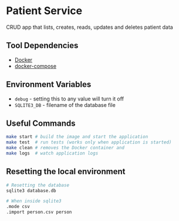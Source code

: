 # Patient Service

CRUD app that lists, creates, reads, updates and deletes patient data

## Tool Dependencies

- [Docker](https://www.docker.com/)
- [docker-compose](https://docs.docker.com/compose/)

## Environment Variables

- `debug` - setting this to any value will turn it off
- `SQLITE3_DB` - filename of the database file

## Useful Commands

```sh
make start # build the image and start the application
make test  # run tests (works only when application is started)
make clean # removes the Docker container and 
make logs  # watch application logs
```

## Resetting the local environment

```sh
# Resetting the database
sqlite3 database.db

# When inside sqlite3
.mode csv
.import person.csv person
```